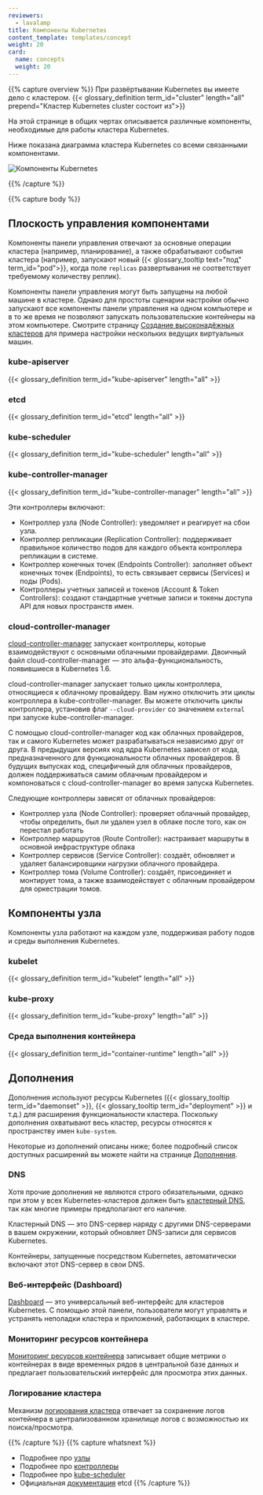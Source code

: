 ```yaml
---
reviewers:
  - lavalamp
title: Компоненты Kubernetes
content_template: templates/concept
weight: 20
card:
  name: concepts
  weight: 20
---
```


{{% capture overview %}} При развёртывании Kubernetes вы имеете дело с
кластером.
{{< glossary_definition term_id="cluster" length="all" prepend="Кластер Kubernetes cluster состоит из">}}

На этой странице в общих чертах описывается различные компоненты, необходимые
для работы кластера Kubernetes.

Ниже показана диаграмма кластера Kubernetes со всеми связанными компонентами.

![Компоненты Kubernetes](/images/docs/components-of-kubernetes.png)

{{% /capture %}}

{{% capture body %}}

## Плоскость управления компонентами

Компоненты панели управления отвечают за основные операции кластера (например,
планирование), а также обрабатывают события кластера (например, запускают новый
{{< glossary_tooltip text="под" term_id="pod">}}, когда поле `replicas`
развертывания не соответствует требуемому количеству реплик).

Компоненты панели управления могут быть запущены на любой машине в кластере.
Однако для простоты сценарии настройки обычно запускают все компоненты панели
управления на одном компьютере и в то же время не позволяют запускать
пользовательские контейнеры на этом компьютере. Смотрите страницу
[Создание высоконадёжных кластеров](/docs/admin/high-availability/) для примера
настройки нескольких ведущих виртуальных машин.

### kube-apiserver

{{< glossary_definition term_id="kube-apiserver" length="all" >}}

### etcd

{{< glossary_definition term_id="etcd" length="all" >}}

### kube-scheduler

{{< glossary_definition term_id="kube-scheduler" length="all" >}}

### kube-controller-manager

{{< glossary_definition term_id="kube-controller-manager" length="all" >}}

Эти контроллеры включают:

- Контроллер узла (Node Controller): уведомляет и реагирует на сбои узла.
- Контроллер репликации (Replication Controller): поддерживает правильное
  количество подов для каждого объекта контроллера репликации в системе.
- Контроллер конечных точек (Endpoints Controller): заполняет объект конечных
  точек (Endpoints), то есть связывает сервисы (Services) и поды (Pods).
- Контроллеры учетных записей и токенов (Account & Token Controllers): создают
  стандартные учетные записи и токены доступа API для новых пространств имен.

### cloud-controller-manager

[cloud-controller-manager](/docs/tasks/administer-cluster/running-cloud-controller/)
запускает контроллеры, которые взаимодействуют с основными облачными
провайдерами. Двоичный файл cloud-controller-manager — это
альфа-функциональность, появившиеся в Kubernetes 1.6.

cloud-controller-manager запускает только циклы контроллера, относящиеся к
облачному провайдеру. Вам нужно отключить эти циклы контроллера в
kube-controller-manager. Вы можете отключить циклы контроллера, установив флаг
`--cloud-provider` со значением `external` при запуске kube-controller-manager.

С помощью cloud-controller-manager код как облачных провайдеров, так и самого
Kubernetes может разрабатываться независимо друг от друга. В предыдущих версиях
код ядра Kubernetes зависел от кода, предназначенного для функциональности
облачных провайдеров. В будущих выпусках код, специфичный для облачных
провайдеров, должен поддерживаться самим облачным провайдером и компоноваться с
cloud-controller-manager во время запуска Kubernetes.

Следующие контроллеры зависят от облачных провайдеров:

- Контроллер узла (Node Controller): проверяет облачный провайдер, чтобы
  определить, был ли удален узел в облаке после того, как он перестал работать
- Контроллер маршрутов (Route Controller): настраивает маршруты в основной
  инфраструктуре облака
- Контроллер сервисов (Service Controller): создаёт, обновляет и удаляет
  балансировщики нагрузки облачного провайдера.
- Контроллер тома (Volume Controller): создаёт, присоединяет и монтирует тома, а
  также взаимодействует с облачным провайдером для оркестрации томов.

## Компоненты узла

Компоненты узла работают на каждом узле, поддерживая работу подов и среды
выполнения Kubernetes.

### kubelet

{{< glossary_definition term_id="kubelet" length="all" >}}

### kube-proxy

{{< glossary_definition term_id="kube-proxy" length="all" >}}

### Среда выполнения контейнера

{{< glossary_definition term_id="container-runtime" length="all" >}}

## Дополнения

Дополнения используют ресурсы Kubernetes
({{< glossary_tooltip term_id="daemonset" >}},
{{< glossary_tooltip term_id="deployment" >}} и т.д.) для расширения
функциональности кластера. Поскольку дополнения охватывают весь кластер, ресурсы
относятся к пространству имен `kube-system`.

Некоторые из дополнений описаны ниже; более подробный список доступных
расширений вы можете найти на странице
[Дополнения](/docs/concepts/cluster-administration/addons/).

### DNS

Хотя прочие дополнения не являются строго обязательными, однако при этом у всех
Kubernetes-кластеров должен быть
[кластерный DNS](/docs/concepts/services-networking/dns-pod-service/), так как
многие примеры предполагают его наличие.

Кластерный DNS — это DNS-сервер наряду с другими DNS-серверами в вашем
окружении, который обновляет DNS-записи для сервисов Kubernetes.

Контейнеры, запущенные посредством Kubernetes, автоматически включают этот
DNS-сервер в свои DNS.

### Веб-интерфейс (Dashboard)

[Dashboard](/docs/tasks/access-application-cluster/web-ui-dashboard/) — это
универсальный веб-интерфейс для кластеров Kubernetes. С помощью этой панели,
пользователи могут управлять и устранять неполадки кластера и приложений,
работающих в кластере.

### Мониторинг ресурсов контейнера

[Мониторинг ресурсов контейнера](/docs/tasks/debug-application-cluster/resource-usage-monitoring/)
записывает общие метрики о контейнерах в виде временных рядов в центральной базе
данных и предлагает пользовательский интерфейс для просмотра этих данных.

### Логирование кластера

Механизм [логирования кластера](/docs/concepts/cluster-administration/logging/)
отвечает за сохранение логов контейнера в централизованном хранилище логов с
возможностью их поиска/просмотра.

{{% /capture %}} {{% capture whatsnext %}}

- Подробнее про [узлы](/docs/concepts/architecture/nodes/)
- Подробнее про [контроллеры](/docs/concepts/architecture/controller/)
- Подробнее про [kube-scheduler](/docs/concepts/scheduling/kube-scheduler/)
- Официальная [документация](https://etcd.io/docs/) etcd {{% /capture %}}
